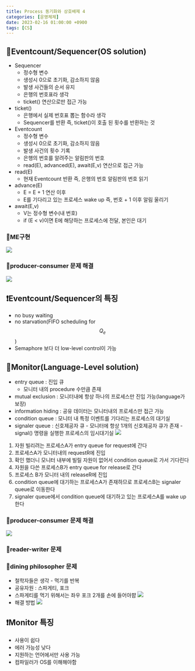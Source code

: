 ```yaml
---
title: Process 동기화와 상호배제 4
categories: [운영체제]
date: 2023-02-16 01:00:00 +0900
tags: [CS]
---
```


## 📌Eventcount/Sequencer(OS solution)

- Sequencer
  - 정수형 변수
  - 생성시 0으로 초기화, 감소하지 않음
  - 발생 사건들의 순서 유지
  - 은행의 번호표라 생각
  - ticket() 연산으로만 접근 가능
- ticket()
  - 은행에서 실제 번호표 뽑는 함수라 생각
  - Sequencer를 반환 즉, ticket()이 호출 된 횟수를 반환하는 것
- Eventcount
  - 정수형 변수
  - 생성시 0으로 초기화, 감소하지 않음
  - 발생 사건의 횟수 기록
  - 은행의 번호를 알려주는 알림판의 번호
  - read(E), advanced(E), await(E,v) 연산으로 접근 가능
- read(E)
  - 현재 Eventcount 반환 즉, 은행의 번호 알림판의 번호 읽기
- advance(E)
  - E = E + 1 연산 이후
  - E를 기다리고 있는 프로세스 wake up 즉, 번호 + 1 이후 알림 울리기
- await(E,v)
  - V는 정수형 변수(내 번호)
  - if (E < v)이면 E에 해당하는 프로세스에 전달, 본인은 대기

### 📖ME구현

![](https://velog.velcdn.com/images/wjdtmfgh/post/d964face-6ece-42c7-8a07-2fba3ed13f8d/image.png)

### 📖producer-consumer 문제 해결

![](https://velog.velcdn.com/images/wjdtmfgh/post/103e13d7-a6f4-4430-8c19-238911d3c3db/image.png)

## ❗️Eventcount/Sequencer의 특징

- no busy waiting
- no starvation(FIFO scheduling for $$Q_{e}$$)
- Semaphore 보다 더 low-level control이 가능

## 📌Monitor(Language-Level solution)

- entry queue : 진입 큐
  - 모니터 내의 procedure 수만큼 존재
- mutual exclusion : 모니터내에 항상 하나의 프로세스만 진입 가능(language가 보장)
- information hiding : 공유 데이터는 모니터내의 프로세스만 접근 가능
- condition queue : 모니터 내 특정 이벤트를 기다리는 프로세스의 대기실
- signaler queue : 신호제공자 큐 - 모니터에 항상 1개의 신호제공자 큐가 존재 - signal() 명령을 실행한 프로세스의 임시대기실
  ![](https://velog.velcdn.com/images/wjdtmfgh/post/3828bcaa-4366-41b9-a1be-8346c2aef89d/image.png)

1. 자원 빌리려는 프로세스A가 entry queue for request에 간다
2. 프로세스A가 모니터내의 requestR에 진입
3. 확인 했더니 모니터 내부에 빌릴 자원이 없어서 condition queue로 가서 기다린다
4. 자원을 다쓴 프로세스B가 entry queue for release로 간다
5. 프로세스 B가 모니터 내의 releaseR에 진입
6. condition queue에 대기하는 프로세스A가 존재하므로 프로세스B는 signaler queue로 이동한다
7. signaler queue에서 condition queue에 대기하고 있는 프로세스A를 wake up 한다

### 📖producer-consumer 문제 해결

![](https://velog.velcdn.com/images/wjdtmfgh/post/676a5e87-75bd-449a-adb7-9f8b6b04f582/image.png)

### 📖reader-writer 문제

### 📖dining philosopher 문제

- 철학자들은 생각 - 먹기를 반복
- 공유자원 : 스파게티, 포크
- 스파게티를 먹기 위해서는 좌우 포크 2개를 손에 들어아햠
  ![](https://velog.velcdn.com/images/wjdtmfgh/post/b20ec590-7395-453b-b9f1-e381fd11fd50/image.png)
- 해결 방법
  ![](https://velog.velcdn.com/images/wjdtmfgh/post/276efd0c-cbb0-4d0a-ad39-f8efd4a33b5a/image.png)

## ❗️Monitor 특징

- 사용이 쉽다
- 에러 가능성 낮다
- 지원하는 언어에서만 사용 가능
- 컴파일러가 OS를 이해해야함
